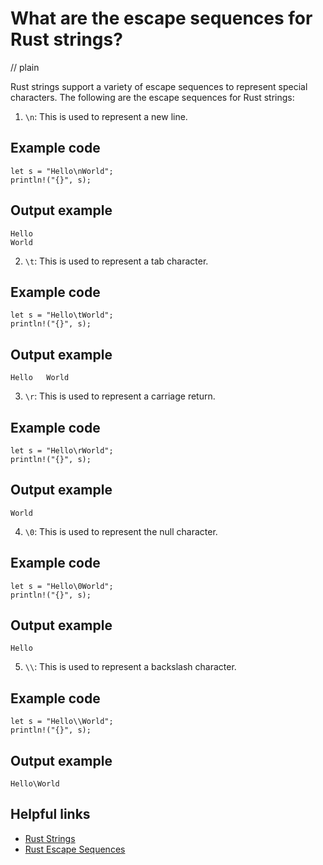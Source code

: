 # What are the escape sequences for Rust strings?
// plain

Rust strings support a variety of escape sequences to represent special characters. The following are the escape sequences for Rust strings:

1. `\n`: This is used to represent a new line.

## Example code

```
let s = "Hello\nWorld";
println!("{}", s);
```

## Output example

```
Hello
World
```

2. `\t`: This is used to represent a tab character.

## Example code

```
let s = "Hello\tWorld";
println!("{}", s);
```

## Output example

```
Hello	World
```

3. `\r`: This is used to represent a carriage return.

## Example code

```
let s = "Hello\rWorld";
println!("{}", s);
```

## Output example

```
World
```

4. `\0`: This is used to represent the null character.

## Example code

```
let s = "Hello\0World";
println!("{}", s);
```

## Output example

```
Hello
```

5. `\\`: This is used to represent a backslash character.

## Example code

```
let s = "Hello\\World";
println!("{}", s);
```

## Output example

```
Hello\World
```

## Helpful links
- [Rust Strings](https://doc.rust-lang.org/book/ch08-02-strings.html)
- [Rust Escape Sequences](https://doc.rust-lang.org/reference/tokens.html#escape-sequences)
